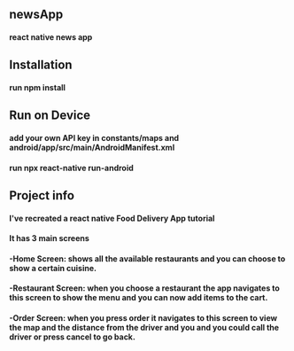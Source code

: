 ## newsApp
#### react native news app

## Installation
#### run npm install

## Run on Device
#### add your own API key in constants/maps and android/app/src/main/AndroidManifest.xml
#### run npx react-native run-android

## Project info
#### I've recreated a react native Food Delivery App tutorial
#### It has 3 main screens
#### -Home Screen: shows all the available restaurants and you can choose to show a certain cuisine.
#### -Restaurant Screen: when you choose a restaurant the app navigates to this screen to show the menu and you can now add items to the cart.
#### -Order Screen: when you press order it navigates to this screen to view the map and the distance from the driver and you and you could call the driver or press cancel to go back.
